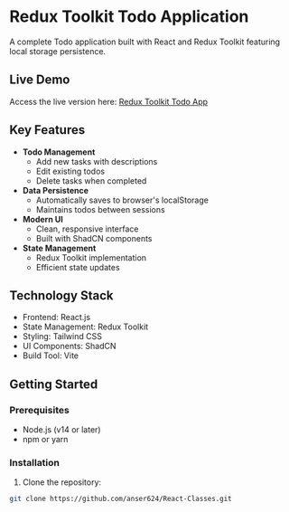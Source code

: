 # Redux Toolkit Todo Application

A complete Todo application built with React and Redux Toolkit featuring local storage persistence.

## Live Demo

Access the live version here: [Redux Toolkit Todo App](https://redux-toolkit-ansar.netlify.app/login)

## Key Features

- **Todo Management**
  - Add new tasks with descriptions
  - Edit existing todos
  - Delete tasks when completed
- **Data Persistence**
  - Automatically saves to browser's localStorage
  - Maintains todos between sessions
- **Modern UI**
  - Clean, responsive interface
  - Built with ShadCN components
- **State Management**
  - Redux Toolkit implementation
  - Efficient state updates

## Technology Stack

- Frontend: React.js
- State Management: Redux Toolkit
- Styling: Tailwind CSS
- UI Components: ShadCN
- Build Tool: Vite

## Getting Started

### Prerequisites
- Node.js (v14 or later)
- npm or yarn

### Installation
1. Clone the repository:
```bash
git clone https://github.com/anser624/React-Classes.git
